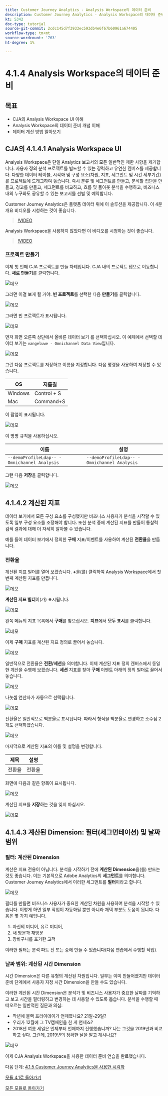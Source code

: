 ```yaml
---
title: Customer Journey Analytics - Analysis Workspace의 데이터 준비
description: Customer Journey Analytics - Analysis Workspace의 데이터 준비
kt: 5342
doc-type: tutorial
source-git-commit: 2cdc145d7f3933ec593db4e6f67b60961a674405
workflow-type: tm+mt
source-wordcount: '763'
ht-degree: 1%

---
```


# 4.1.4 Analysis Workspace의 데이터 준비

## 목표

- CJA의 Analysis Workspace UI 이해
- Analysis Workspace의 데이터 준비 개념 이해
- 데이터 계산 방법 알아보기

## CJA의 4.1.4.1 Analysis Workspace UI

Analysis Workspace은 단일 Analytics 보고서의 모든 일반적인 제한 사항을 제거합니다. 사용자 정의 분석 프로젝트를 빌드할 수 있는 강력하고 유연한 캔버스를 제공합니다. 다양한 데이터 테이블, 시각화 및 구성 요소(차원, 지표, 세그먼트 및 시간 세부기간)를 프로젝트에 드래그하여 놓습니다. 즉시 분류 및 세그먼트를 만들고, 분석할 집단을 만들고, 경고를 만들고, 세그먼트를 비교하고, 흐름 및 폴아웃 분석을 수행하고, 비즈니스 내의 누구와도 공유할 수 있는 보고서를 선별 및 예약합니다.

Customer Journey Analytics은 플랫폼 데이터 위에 이 솔루션을 제공합니다. 이 4분 개요 비디오를 시청하는 것이 좋습니다.

>[!VIDEO](https://video.tv.adobe.com/v/35109?quality=12&learn=on)

Analysis Workspace을 사용하지 않았다면 이 비디오를 시청하는 것이 좋습니다.

>[!VIDEO](https://video.tv.adobe.com/v/26266?quality=12&learn=on)

### 프로젝트 만들기

이제 첫 번째 CJA 프로젝트를 만들 차례입니다. CJA 내의 프로젝트 탭으로 이동합니다.
**새로 만들기**&#x200B;를 클릭합니다.

![데모](./images/prmenu.png)

그러면 이걸 보게 될 거야. **빈 프로젝트**&#x200B;를 선택한 다음 **만들기**&#x200B;를 클릭합니다.

![데모](./images/prmenu1.png)

그러면 빈 프로젝트가 표시됩니다.

![데모](./images/premptyprojects.png)

먼저 화면 오른쪽 상단에서 올바른 데이터 보기 를 선택하십시오. 이 예제에서 선택할 데이터 보기는 `vangeluwe - Omnichannel Data View`입니다.

![데모](./images/prdv.png)

그런 다음 프로젝트를 저장하고 이름을 지정합니다. 다음 명령을 사용하여 저장할 수 있습니다.

| OS | 지름길 |
| ----------------- |-------------| 
| Windows | Control + S |
| Mac | Command+S |

이 팝업이 표시됩니다.

![데모](./images/prsave.png)

이 명명 규칙을 사용하십시오.

| 이름 | 설명 |
| ----------------- |-------------| 
| `--demoProfileLdap-- - Omnichannel Analysis` | `--demoProfileLdap-- - Omnichannel Analysis` |

그런 다음 **저장**&#x200B;을 클릭합니다.

![데모](./images/prsave2.png)

## 4.1.4.2 계산된 지표

데이터 보기에서 모든 구성 요소를 구성했지만 비즈니스 사용자가 분석을 시작할 수 있도록 일부 구성 요소를 조정해야 합니다. 또한 분석 중에 계산된 지표를 만들어 통찰력 검색 결과에 대해 더 자세히 알아볼 수 있습니다.

예를 들어 데이터 보기에서 정의한 **구매** 지표/이벤트를 사용하여 계산된 **전환율**&#x200B;을 만듭니다.

### 전환율

계산된 지표 빌더를 열어 보겠습니다. **+**&#x200B;을(를) 클릭하여 Analysis Workspace에서 첫 번째 계산된 지표를 만듭니다.

![데모](./images/pradd.png)

**계산된 지표 빌더**&#x200B;이(가) 표시됩니다.

![데모](./images/prbuilder.png)

왼쪽 메뉴의 지표 목록에서 **구매**&#x200B;를 찾으십시오. **지표**&#x200B;에서 **모두 표시**&#x200B;를 클릭합니다.

![데모](./images/calcbuildercr1.png)

이제 **구매** 지표를 계산된 지표 정의로 끌어서 놓습니다.

![데모](./images/calcbuildercr2.png)

일반적으로 전환율은 **전환/세션**&#x200B;을 의미합니다. 이제 계산된 지표 정의 캔버스에서 동일한 계산을 수행해 보겠습니다. **세션** 지표를 찾아 **구매** 이벤트 아래의 정의 빌더로 끌어서 놓습니다.

![데모](./images/calcbuildercr3.png)

나눗셈 연산자가 자동으로 선택됩니다.

![데모](./images/calcbuildercr4.png)

전환율은 일반적으로 백분율로 표시됩니다. 따라서 형식을 백분율로 변경하고 소수점 2개도 선택하겠습니다.

![데모](./images/calcbuildercr5.png)

마지막으로 계산된 지표의 이름 및 설명을 변경합니다.

| 제목 | 설명 |
| ----------------- |-------------| 
| 전환율 | 전환율 |

화면에 다음과 같은 항목이 표시됩니다.

![데모](./images/calcbuildercr6.png)

계산된 지표를 **저장**&#x200B;하는 것을 잊지 마십시오.

![데모](./images/pr9.png)

## 4.1.4.3 계산된 Dimension: 필터(세그먼테이션) 및 날짜 범위

### 필터: 계산된 Dimension

계산은 지표 전용이 아닙니다. 분석을 시작하기 전에 **계산된 Dimension**&#x200B;을(를) 만드는 것도 좋습니다. 이는 기본적으로 Adobe Analytics의 **세그먼트**&#x200B;를 의미합니다. Customer Journey Analytics에서 이러한 세그먼트를 **필터**&#x200B;이라고 합니다.

![데모](./images/prfilters.png)

필터를 만들면 비즈니스 사용자가 중요한 계산된 차원을 사용하여 분석을 시작할 수 있습니다. 이렇게 하면 일부 작업이 자동화될 뿐만 아니라 채택 부분도 도움이 됩니다. 다음은 몇 가지 예입니다.

1. 자신의 미디어, 유료 미디어,
2. 새 방문과 재방문
3. 장바구니를 포기한 고객

이러한 필터는 분석 파트 전 또는 중에 만들 수 있습니다(다음 연습에서 수행할 작업).

### 날짜 범위: 계산된 시간 Dimension

시간 Dimension은 다른 유형의 계산된 차원입니다. 일부는 이미 만들어졌지만 데이터 준비 단계에서 사용자 지정 시간 Dimension을 만들 수도 있습니다.

이러한 계산된 시간 Dimension은 분석가 및 비즈니스 사용자가 중요한 날짜를 기억하고 보고 시간을 필터링하고 변경하는 데 사용할 수 있도록 돕습니다. 분석을 수행할 때 떠오르는 일반적인 질문과 의심:

- 작년에 블랙 프라이데이가 언제였나요? 21일-29일?
- 우리가 12월에 그 TV캠페인을 한 게 언제죠?
- 2018년 여름 세일은 언제부터 언제까지 진행했습니까? 나는 그것을 2019년과 비교하고 싶다. 그런데, 2019년의 정확한 날을 알고 계시나요?

![데모](./images/timedimensions.png)

이제 CJA Analysis Workspace을 사용한 데이터 준비 연습을 완료했습니다.

다음 단계: [4.1.5 Customer Journey Analytics을 사용한 시각화](./ex5.md)

[모듈 4.1로 돌아가기](./customer-journey-analytics-build-a-dashboard.md)

[모든 모듈로 돌아가기](./../../../overview.md)
